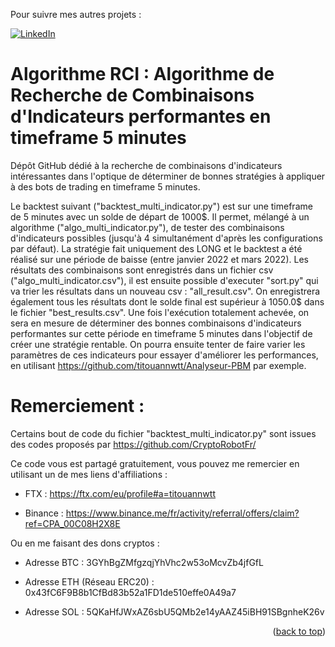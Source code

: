 <div id="top"></div>

Pour suivre mes autres projets :

[![LinkedIn][linkedin-shield]][linkedin-url]

# Algorithme RCI : Algorithme de Recherche de Combinaisons d'Indicateurs performantes en timeframe 5 minutes

Dépôt GitHub dédié à la recherche de combinaisons d'indicateurs intéressantes dans l'optique de déterminer de bonnes stratégies à appliquer à des bots de trading en timeframe 5 minutes.

Le backtest suivant ("backtest_multi_indicator.py") est sur une timeframe de 5 minutes avec un solde de départ de 1000$. Il permet, mélangé à un algorithme ("algo_multi_indicator.py"), de tester des combinaisons d'indicateurs possibles (jusqu'à 4 simultanément d'après les configurations par défaut). La stratégie fait uniquement des LONG et le backtest a été réalisé sur une période de baisse (entre janvier 2022 et mars 2022).
Les résultats des combinaisons sont enregistrés dans un fichier csv ("algo_multi_indicator.csv"), il est ensuite possible d'executer "sort.py" qui va trier les résultats dans un nouveau csv : "all_result.csv". On enregistrera également tous les résultats dont le solde final est supérieur à 1050.0$ dans le fichier "best_results.csv".
Une fois l'exécution totalement achevée, on sera en mesure de déterminer des bonnes combinaisons d'indicateurs performantes sur cette période en timeframe 5 minutes dans l'objectif de créer une stratégie rentable. 
On pourra ensuite tenter de faire varier les paramètres de ces indicateurs pour essayer d'améliorer les performances, en utilisant https://github.com/titouannwtt/Analyseur-PBM par exemple.

# Remerciement :
Certains bout de code du fichier "backtest_multi_indicator.py" sont issues des codes proposés par https://github.com/CryptoRobotFr/

Ce code vous est partagé gratuitement, vous pouvez me remercier en utilisant un de mes liens d'affiliations :

- FTX : https://ftx.com/eu/profile#a=titouannwtt

- Binance : https://www.binance.me/fr/activity/referral/offers/claim?ref=CPA_00C08H2X8E

Ou en me faisant des dons cryptos :

- Adresse BTC : 3GYhBgZMfgzqjYhVhc2w53oMcvZb4jfGfL

- Adresse ETH (Réseau ERC20) : 0x43fC6F9B8b1CfBd83b52a1FD1de510effe0A49a7

- Adresse SOL : 5QKaHfJWxAZ6sbU5QMb2e14yAAZ45iBH91SBgnheK26v

<p align="right">(<a href="#top">back to top</a>)</p>

[linkedin-shield]: https://img.shields.io/badge/-LinkedIn-black.svg?style=for-the-badge&logo=linkedin&colorB=555
[linkedin-url]: https://www.linkedin.com/in/titouan-wattelet-78a941162/
